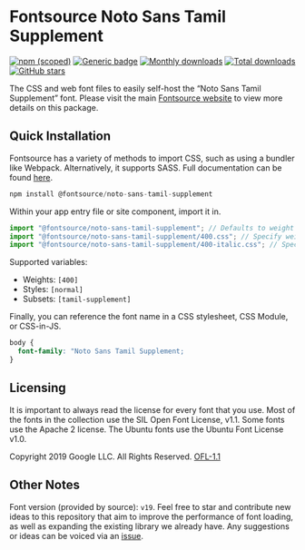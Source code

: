 # Fontsource Noto Sans Tamil Supplement

[![npm (scoped)](https://img.shields.io/npm/v/@fontsource/noto-sans-tamil-supplement?color=brightgreen)](https://www.npmjs.com/package/@fontsource/noto-sans-tamil-supplement) [![Generic badge](https://img.shields.io/badge/fontsource-passing-brightgreen)](https://github.com/fontsource/fontsource) [![Monthly downloads](https://badgen.net/npm/dm/@fontsource/noto-sans-tamil-supplement)](https://github.com/fontsource/fontsource) [![Total downloads](https://badgen.net/npm/dt/@fontsource/noto-sans-tamil-supplement)](https://github.com/fontsource/fontsource) [![GitHub stars](https://img.shields.io/github/stars/fontsource/fontsource.svg?style=social&label=Star)](https://github.com/fontsource/fontsource/stargazers)

The CSS and web font files to easily self-host the “Noto Sans Tamil Supplement” font. Please visit the main [Fontsource website](https://fontsource.org/fonts/noto-sans-tamil-supplement) to view more details on this package.

## Quick Installation

Fontsource has a variety of methods to import CSS, such as using a bundler like Webpack. Alternatively, it supports SASS. Full documentation can be found [here](https://fontsource.org/docs/getting-started/introduction).

```javascript
npm install @fontsource/noto-sans-tamil-supplement
```

Within your app entry file or site component, import it in.

```javascript
import "@fontsource/noto-sans-tamil-supplement"; // Defaults to weight 400
import "@fontsource/noto-sans-tamil-supplement/400.css"; // Specify weight
import "@fontsource/noto-sans-tamil-supplement/400-italic.css"; // Specify weight and style

```

Supported variables:
- Weights: `[400]`
- Styles: `[normal]`
- Subsets: `[tamil-supplement]`

Finally, you can reference the font name in a CSS stylesheet, CSS Module, or CSS-in-JS.

```css
body {
  font-family: "Noto Sans Tamil Supplement;
}
```

## Licensing
It is important to always read the license for every font that you use.
Most of the fonts in the collection use the SIL Open Font License, v1.1. Some fonts use the Apache 2 license. The Ubuntu fonts use the Ubuntu Font License v1.0.

Copyright 2019 Google LLC. All Rights Reserved.
[OFL-1.1](http://scripts.sil.org/OFL)

## Other Notes
Font version (provided by source): `v19`.
Feel free to star and contribute new ideas to this repository that aim to improve the performance of font loading, as well as expanding the existing library we already have. Any suggestions or ideas can be voiced via an [issue](https://github.com/fontsource/fontsource/issues).